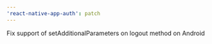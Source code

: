 ```yaml
---
'react-native-app-auth': patch
---
```


Fix support of setAdditionalParameters on logout method on Android
